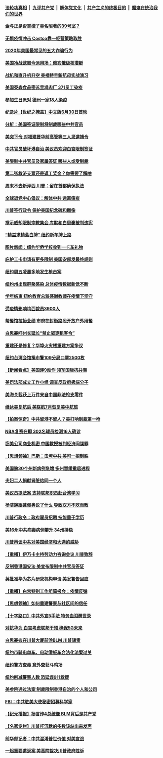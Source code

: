 ####  [法轮功真相](../../../../basic/blob/master/README.md?t=06281831) &nbsp;|&nbsp; [九评共产党](../../../../9ping.md/blob/master/README.md?t=06281831) &nbsp;|&nbsp; [解体党文化](../../../../jtdwh.md/blob/master/README.md?t=06281831)  &nbsp;|&nbsp; [共产主义的终极目的](../../../../gczydzjmd.md/blob/master/README.md?t=06281831) &nbsp;|&nbsp; [魔鬼在统治我们的世界](../../../../mgztzwmdsj.md/blob/master/README.md?t=06281831) 

#### [金与正是否掌控了臭名昭著的39号室？](../pages/nsc412/n12217251.md?t=06281831) 

#### [无惧疫情冲击 Costco靠一经营策略取胜](../pages/nsc412/n12208222.md?t=06281831) 

#### [2020年美国最常见的五大诈骗行为](../pages/nsc412/n12216881.md?t=06281831) 

#### [美国冷战武器今派用场：俄亥俄级核潜艇](../pages/nsc412/n12216507.md?t=06281831) 

#### [战机和直升机升空 美福特号新航母实战演习](../pages/nsc412/n12216326.md?t=06281831) 

#### [美国泰森食品密苏里鸡肉厂 371员工染疫](../pages/nsc412/n12216590.md?t=06281831) 

#### [参加生日派对 德州一家18人染疫](../pages/nsc412/n12216533.md?t=06281831) 

#### [纪录片【世纪之掩盖】中文版6月30日首映](../pages/nsc412/n12216557.md?t=06281831) 

#### [分析：美国签证限制将制裁哪些中共官员](../pages/nsc412/n12216563.md?t=06281831) 

#### [美突下令 对福建晋华前高管等三人发逮捕令](../pages/nsc412/n12216296.md?t=06281831) 

#### [中共官员破坏港自治 美议员欢迎白宫限制签证](../pages/nsc412/n12216313.md?t=06281831) 

#### [美限制中共官员及家属签证 哪些人或受制裁](../pages/nsc412/n12216208.md?t=06281831) 

#### [第二张救济支票还是返工奖金？你需要了解啥](../pages/nsc412/n12216185.md?t=06281831) 

#### [周末不去新泽西 川普：留在首都确保执法](../pages/nsc412/n12216075.md?t=06281831) 

#### [全球退党中心倡议：解体中共 远离瘟疫](../pages/nsc412/n12214964.md?t=06281831) 

#### [川普签行政令 保护美国纪念碑和雕像](../pages/nsc412/n12216036.md?t=06281831) 

#### [撑示威却限制宗教集会 库默和白思豪被判违宪](../pages/nsc412/n12215498.md?t=06281831) 

#### [“精益求精蓝白牌”  纽约新车牌上路](../pages/nsc412/n12215514.md?t=06281831) 

#### [图片新闻：纽约华侨学校收到一卡车礼物](../pages/nsc412/n12215479.md?t=06281831) 

#### [庇护工卡申请有更多限制 美国安部发最终规则](../pages/nsc412/n12215484.md?t=06281831) 

#### [纽约周五凌晨多地发生枪击案](../pages/nsc412/n12215489.md?t=06281831) 

#### [纽约州出现群聚感染  总体疫情数据新低不断](../pages/nsc412/n12215492.md?t=06281831) 

#### [学年结束   纽约教育总监感谢教师在疫情下坚守](../pages/nsc412/n12215495.md?t=06281831) 

#### [受疫情影响梅西裁员3900人](../pages/nsc412/n12215504.md?t=06281831) 

#### [帮餐馆拉抬业绩 市府在封街路段开放户外用餐](../pages/nsc412/n12215506.md?t=06281831) 

#### [白思豪吁州长延长“禁止驱逐租客令”](../pages/nsc412/n12215511.md?t=06281831) 

#### [重建还是修复？华埠火灾楼重建方案争议](../pages/nsc412/n12215517.md?t=06281831) 

#### [纽约台湾会馆捐市警109分局口罩2500枚](../pages/nsc412/n12215522.md?t=06281831) 

#### [【新闻看点】美国连9动作 领军国际抗共潮](../pages/nsc412/n12215121.md?t=06281831) 

#### [美司法部成立工作小组 调查反政府极端分子](../pages/nsc412/n12215788.md?t=06281831) 

#### [美海关截获上万件来自中国非法枪支零件](../pages/nsc412/n12215668.md?t=06281831) 

#### [继达美复航后 美联航7月恢复美中航班](../pages/nsc412/n12215347.md?t=06281831) 

#### [【拍案惊奇】中共留港不留人？美打响制裁第一枪](../pages/nsc412/n12215438.md?t=06281831) 

#### [NBA复赛在即  302名球员检测16人确诊](../pages/nsc412/n12215540.md?t=06281831) 

#### [窃美公司商业机密 中国教授被判经济间谍罪](../pages/nsc412/n12215195.md?t=06281831) 

#### [【思想领袖】巴斯：击垮中共 美可一招制胜](../pages/nsc412/n12033990.md?t=06281831) 

#### [美国逾30个州新病例急增 多州暂缓重启进程](../pages/nsc412/n12215188.md?t=06281831) 

#### [夫妇二人捐献肾脏给同一个人](../pages/nsc412/n12215205.md?t=06281831) 

#### [美议员提法案 支持联邦职员赴台湾学习](../pages/nsc412/n12215108.md?t=06281831) 

#### [杨洁篪跟蓬佩奥说了什么 导致双方不欢而散](../pages/nsc412/n12214937.md?t=06281831) 

#### [川普行政令：政府雇员招聘 技能重于学历](../pages/nsc412/n12214994.md?t=06281831) 

#### [美16州中共病毒病例攀升 34州持稳](../pages/nsc412/n12214832.md?t=06281831) 

#### [川普再谈中共对美国经济和大选的威胁](../pages/nsc412/n12214917.md?t=06281831) 

#### [【重播】伊万卡主持劳动力咨询会议 川普致辞](../pages/nsc412/n12214370.md?t=06281831) 

#### [反制香港国安法 美宣布限制中共官员签证](../pages/nsc412/n12214505.md?t=06281831) 

#### [英批准华为芯片研究机构申请 美发警告回应](../pages/nsc412/n12214643.md?t=06281831) 

#### [【重播】白宫特别工作组简报会：疫情反弹](../pages/nsc412/n12214278.md?t=06281831) 

#### [【思想领袖】如何重建警察与社区间的信任](../pages/nsc412/n12214218.md?t=06281831) 

#### [【十字路口】中共外宣5手法 特务血泪醒世录](../pages/nsc412/n12212915.md?t=06281831) 

#### [对抗华为 白宫考虑联邦干预 确保5G未来](../pages/nsc412/n12214112.md?t=06281831) 

#### [白思豪拟在川普大厦前涂BLM 川普谴责](../pages/nsc412/n12213221.md?t=06281831) 

#### [纽约市骑电单车、电动滑板车合法化法案过关](../pages/nsc412/n12213199.md?t=06281831) 

#### [纽约警方查毒 意外查获斗鸡场](../pages/nsc412/n12213204.md?t=06281831) 

#### [纽约削减警察人数 恐延误911救援](../pages/nsc412/n12213202.md?t=06281831) 

#### [美参院通过法案 制裁限制香港自治的个人和公司](../pages/nsc412/n12212374.md?t=06281831) 

#### [FBI：中共驻美大使秘密招募科学家](../pages/nsc412/n12212753.md?t=06281831) 

#### [【纪元播报】扬言炸4总统像 BLM背后是共产党](../pages/nsc412/n12212843.md?t=06281831) 

#### [【名家专栏】川普吁沉默的多数该站出来发声](../pages/nsc412/n12211866.md?t=06281831) 

#### [前华邮记者：中共混淆普世价值 对美宣战](../pages/nsc412/n12212701.md?t=06281831) 

#### [一起重要遣返案 美高院裁决川普政府胜诉](../pages/nsc412/n12212579.md?t=06281831) 

